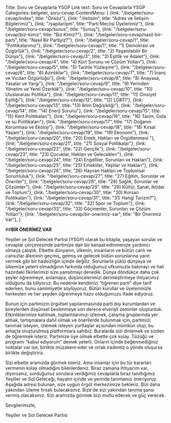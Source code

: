 Title: Soru ve Cevaplarla YSGP
Link text: Soru ve Cevaplarla YSGP
Categories: belgeler, soru-cevap
ContentMenu: [
  {link: "/belgeler/soru-cevap/index", title: "Önsöz"},
  {link: "/iletisim", title: "Adres ve İletişim Bilgilerimiz"},
  {link: "/yapilar/pm", title: "Parti Meclisi Üyelerimiz"},
  {link: "/belgeler/soru-cevap/sunus", title: "Sunuş"},
  {link: "/belgeler/soru-cevap/biz-kimiz", title: "Biz Kimiz?"},
  {link: "/belgeler/soru-cevap/nasil-bir-parti", title: "Nasil Bir Partiyiz?"},
  {link: "/belgeler/soru-cevap/1", title: "Politikalarımız"},
  {link: "/belgeler/soru-cevap/1", title: "1) Demokrasi ve Özgürlük"},
  {link: "/belgeler/soru-cevap/2", title: "2) Yaşanılabilir Bir Dünya"},
  {link: "/belgeler/soru-cevap/3", title: "3) Eşitlik ve Adalet"},
  {link: "/belgeler/soru-cevap/4", title: "4) Kürt Sorunu ve Çözüm Yolları"},
  {link: "/belgeler/soru-cevap/5", title: "5) Tarihle Yüzleşme"},
  {link: "/belgeler/soru-cevap/6", title: "6) Azınlıklar"},
  {link: "/belgeler/soru-cevap/7", title: "7) İnanç ve Vicdan Özgürlüğü"},
  {link: "/belgeler/soru-cevap/8", title: "8) Anayasa, Yasalar ve Yargı"},
  {link: "/belgeler/soru-cevap/9", title: "9) Yerinden Yönetim ve Yerel Özerklik"},
  {link: "/belgeler/soru-cevap/10", title: "10) Uluslararası Politika"},
  {link: "/belgeler/soru-cevap/11", title: "11) Cinsiyet Eşitliği"},
  {link: "/belgeler/soru-cevap/12", title: "12) LGBTİ"},
  {link: "/belgeler/soru-cevap/13", title: "13) İklim Değişikliği"},
  {link: "/belgeler/soru-cevap/14", title: "14) Enerji Sorunu"},
  {link: "/belgeler/soru-cevap/15", title: "15) Kent Politikaları"},
  {link: "/belgeler/soru-cevap/16", title: "16) Tarım, Gıda ve su Politikaları"},
  {link: "/belgeler/soru-cevap/17", title: "17) Doğanın Korunması ve Ekoloji"},
  {link: "/belgeler/soru-cevap/18", title: "18) Kırsal Yaşam"},
  {link: "/belgeler/soru-cevap/19", title: "19) Ekonomi"},
  {link: "/belgeler/soru-cevap/20", title: "20) Emek, Hakları ve Örgütlenmesi
"},
  {link: "/belgeler/soru-cevap/21", title: "21) Sosyal Politikalar"},
  {link: "/belgeler/soru-cevap/22", title: "22) Gençlik"},
  {link: "/belgeler/soru-cevap/23", title: "23) Çocuklar, Hakları ve Gelecekleri"},
  {link: "/belgeler/soru-cevap/24", title: "24) Engelliler, Sorunları ve Hakları"},
  {link: "/belgeler/soru-cevap/25", title: "25) Emekliler, Yaşlılar ve Hakları"},
  {link: "/belgeler/soru-cevap/26", title: "26) Hayvan Hakları ve Toplumsal Sorumluluk"},
  {link: "/belgeler/soru-cevap/27", title: "27) Eğitim, Sorunlar ve Öneriler"},
  {link: "/belgeler/soru-cevap/28", title: "28) Sağlık, Sorunlar ve Çözümler"},
  {link: "/belgeler/soru-cevap/29", title: "29) Kültür, Sanat, İktidar ve Toplum"},
  {link: "/belgeler/soru-cevap/30", title: "30) Korsan Politikaları"},
  {link: "/belgeler/soru-cevap/31", title: "31) Hangi Turizm?"},
  {link: "/belgeler/soru-cevap/32", title: "32) Spor ve Toplum"},
  {link: "/belgeler/soru-cevap/33", title: "33) Göçmenler, Sorunları ve Çözüm Yolları"},
  {link: "/belgeler/soru-cevap/bir-onerimiz-var", title: "Bir Önerimiz Var"},
  ]



##**BİR ÖNERİMİZ VAR**

Yeşiller ve Sol Gelecek Partisi (YSGP) olarak bu kitapla, yaşayan sorular ve cevaplar çerçevesinde partimize dair bir kanaat edinmenize yardımcı olmaya çalıştık. Elbette dünyanın, ülkenin, insanların ve bütün canlı ve cansızlar âleminin geçmiş, gelmiş ve gelecek bütün sorunlarına yanıt vermek gibi bir hadsizliğin içinde değiliz. Sorunlarla yüklü dünyaya ve ülkemize yeterli olmadığının farkında olduğumuz ufkumuzla bakmayı ve hali hazırdaki fikirlerimizi size yansıtmayı denedik. Dünya döndükçe daha çok şeyler öğrenmeye, anlamaya, düşüncelerimizi derinleştirmeye ihtiyacımız olduğunu da biliyoruz. Bu nedenle kendimizi “öğrenen parti” diye tarif ederken, bunu samimiyetle söylüyoruz. Bütün kurullar ve üyelerimizle herkesten ve her şeyden öğrenmeye hazır olduğumuzu ifade ediyoruz. 

Bunun için partimizin örgütsel yapılanmasında parti dışı kurumlardan ve bireylerden düşünsel beslenmeye son derece elverişli zeminler oluşturduk. Etkinliklerimize katılmak, toplantılarımızı izlemek, çalışma gruplarında yer almak, tartışmalara dahil olmak ve önerilerde bulunmak için, partimizi tanımak isteyen, izlemek isteyen yurttaşlar açısından mümkün olup, bu amaçla oluşturulmuş platformlara sahibiz. Buralarda sizi dinlemek ve sizden de öğrenmek isteriz. Partimize üye olmak elbette çok kolay. Tüzüğü ve programı “kabul ediyorum” demek yeterli. Onların içinde beğenmediğiniz noktalar var ise, birlikte müzakere eder ve ortak irademiz o yönde oluşursa birlikte değiştiririz. 

Sizi elbette aramızda görmek isteriz. Ama insanlar için bu tür kararları vermenin kolay olmadığını bilenlerdeniz. Biraz zamana ihtiyacım var, diyorsanız, sorduğunuz sorulara verdiğimiz cevaplarla biraz tanıttığımız Yeşiller ve Sol Geleceği, hayatın içinde ve yerinde tanımanızı öneriyoruz. Aşağıda adresi bulunan, size uygun örgüt merkezimize bekleriz. Bizi daha yakından izleme fırsatı bulacaksınız. Bize de sizi yakından tanıma şansı vermiş olacaksınız. Sizi aramızda görmek bizi mutlu edecek ve güç verecek.

Sevgilerimizle,

Yeşiller ve Sol Gelecek Partisi 



